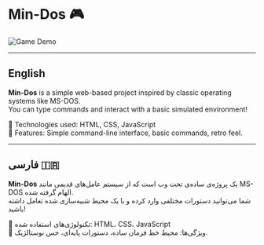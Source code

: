 # Min-Dos 🎮

![Game Demo](https://imgur.com/a/XLJCmvC)

---

## English

**Min-Dos** is a simple web-based project inspired by classic operating systems like MS-DOS.  
You can type commands and interact with a basic simulated environment!

🔹 Technologies used: HTML, CSS, JavaScript  
🔹 Features: Simple command-line interface, basic commands, retro feel.

---

## فارسی 🇮🇷

**Min-Dos** یک پروژه‌ی ساده‌ی تحت وب است که از سیستم عامل‌های قدیمی مانند MS-DOS الهام گرفته شده.  
شما می‌توانید دستورات مختلفی وارد کرده و با یک محیط شبیه‌سازی شده تعامل داشته باشید!

🔹 تکنولوژی‌های استفاده شده: HTML، CSS، JavaScript  
🔹 ویژگی‌ها: محیط خط فرمان ساده، دستورات پایه‌ای، حس نوستالژیک.
